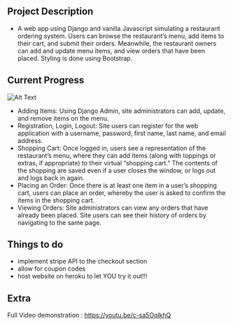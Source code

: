 Project Description
----------
- A web app using Django and vanilla Javascript simulating a restaurant ordering system. Users can browse the restaurant’s menu, add items to their cart, and submit their orders. Meanwhile, the restaurant owners can add and update menu items, and view orders that have been placed. Styling is done using Bootstrap.

Current Progress
----------------
![Alt Text](https://media.giphy.com/media/SxFc3MMdpCDxoEUlkj/giphy.gif)

- Adding Items: Using Django Admin, site administrators can add, update, and remove items on the menu.
- Registration, Login, Logout: Site users can register for the web application with a username, password, first name, last name, and email address.
- Shopping Cart: Once logged in, users see a representation of the restaurant’s menu, where they can add items (along with toppings or extras, if appropriate) to their virtual “shopping cart.” The contents of the shopping are saved even if a user closes the window, or logs out and logs back in again.
- Placing an Order: Once there is at least one item in a user’s shopping cart, users can place an order, whereby the user is asked to confirm the items in the shopping cart.
- Viewing Orders: Site administrators can view any orders that have already been placed. Site users can see their history of orders by navigating to the same page.

Things to do
------------
- implement stripe API to the checkout section
- allow for coupon codes
- host website on heroku to let YOU try it out!!!

Extra
-----
Full Video demonstration : https://youtu.be/c-sa5OqlkhQ
